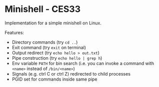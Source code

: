 # Minishell - CES33

Implementation for a simple minishell on Linux. 

Features:
- Directory commands (try `cd ..`)
- Exit command (try `exit` on terminal)
- Output redirect (try `echo hello > out.txt`)
- Pipe construction (try `echo hello | grep h`)
- Env variable `PATH` for bin search (i.e. you can invoke
  a command with `<name>` instead of `/bin/<name>`)
- Signals (e.g. ctrl C or ctrl Z) redirected to child processes
- PGID set for commands inside same pipe
